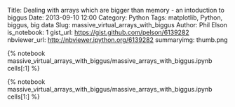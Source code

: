 Title: Dealing with arrays which are bigger than memory - an intoduction to biggus
Date: 2013-09-10 12:00
Category: Python
Tags: matplotlib, Python, biggus, big data
Slug: massive_virtual_arrays_with_biggus
Author: Phil Elson
is_notebook: 1
gist_url: https://gist.github.com/pelson/6139282
nbviewer_url: http://nbviewer.ipython.org/6139282
summaryimg: thumb.png

{% notebook massive_virtual_arrays_with_biggus/massive_arrays_with_biggus.ipynb cells[:1] %}

<!-- PELICAN_END_SUMMARY -->

{% notebook massive_virtual_arrays_with_biggus/massive_arrays_with_biggus.ipynb cells[1:] %}
